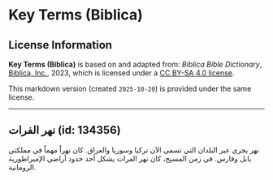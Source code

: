 # Key Terms (Biblica)

## License Information

**Key Terms (Biblica)** is based on and adapted from: _Biblica Bible Dictionary_, [Biblica, Inc.](https://www.biblica.com/), 2023, which is licensed under a [CC BY-SA 4.0 license](https://creativecommons.org/licenses/by-sa/4.0/legalcode.en).

This markdown version (created `2025-10-20`) is provided under the same license.



--------------------------------

## نهر الفرات (id: 134356)

نهر يجري عبر البلدان التي تسمى الآن تركيا وسوريا والعراق. كان نهراً مهماً في مملكتي بابل وفارس. في زمن المسيح، كان نهر الفرات يشكل أحد حدود أراضي الإمبراطورية الرومانية.


